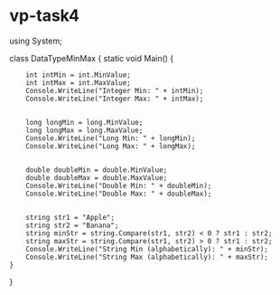 # vp-task4
 using System;

class DataTypeMinMax
{
    static void Main()
    {
    
        int intMin = int.MinValue;
        int intMax = int.MaxValue;
        Console.WriteLine("Integer Min: " + intMin);
        Console.WriteLine("Integer Max: " + intMax);

        
        long longMin = long.MinValue;
        long longMax = long.MaxValue;
        Console.WriteLine("Long Min: " + longMin);
        Console.WriteLine("Long Max: " + longMax);

    
        double doubleMin = double.MinValue;
        double doubleMax = double.MaxValue;
        Console.WriteLine("Double Min: " + doubleMin);
        Console.WriteLine("Double Max: " + doubleMax);

        
        string str1 = "Apple";
        string str2 = "Banana";
        string minStr = string.Compare(str1, str2) < 0 ? str1 : str2;
        string maxStr = string.Compare(str1, str2) > 0 ? str1 : str2;
        Console.WriteLine("String Min (alphabetically): " + minStr);
        Console.WriteLine("String Max (alphabetically): " + maxStr);
    }
}

